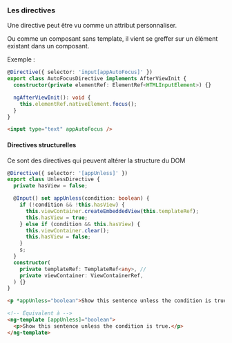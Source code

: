 ### Les directives

Une directive peut être vu comme un attribut personnaliser.

Ou comme un composant sans template, il vient se greffer
sur un élément existant dans un composant.

Exemple&nbsp;:

```typescript
@Directive({ selector: 'input[appAutoFocus]' })
export class AutoFocusDirective implements AfterViewInit {
  constructor(private elementRef: ElementRef<HTMLInputElement>) {}

  ngAfterViewInit(): void {
    this.elementRef.nativeElement.focus();
  }
}
```

```html
<input type="text" appAutoFocus />
```

#### Directives structurelles

Ce sont des directives qui peuvent altérer la structure du DOM

```typescript
@Directive({ selector: '[appUnless]' })
export class UnlessDirective {
  private hasView = false;

  @Input() set appUnless(condition: boolean) {
    if (!condition && !this.hasView) {
      this.viewContainer.createEmbeddedView(this.templateRef);
      this.hasView = true;
    } else if (condition && this.hasView) {
      this.viewContainer.clear();
      this.hasView = false;
    }
    s;
  }
  constructor(
    private templateRef: TemplateRef<any>, //
    private viewContainer: ViewContainerRef,
  ) {}
}
```

```html
<p *appUnless="boolean">Show this sentence unless the condition is true.</p>

<!-- Équivalent à -->
<ng-template [appUnless]="boolean">
  <p>Show this sentence unless the condition is true.</p>
</ng-template>
```
